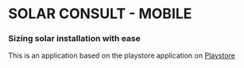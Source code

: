 # SOLAR CONSULT - MOBILE

### Sizing solar installation with ease

This is an application based on the playstore application on
[Playstore](https://play.google.com/store/apps/details?id=com.aniobianthony.solarconsult)